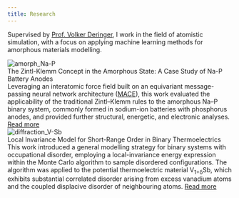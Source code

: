 ```yaml
---
title: Research
---
```


Supervised by [Prof. Volker Deringer](https://www.chem.ox.ac.uk/people/volker-deringer/), 
I work in the field of atomistic simulation, 
with a focus on applying machine learning methods for amorphous materials modelling.

<div class="paper-entry">
  <div class="paper-image">
    <img src="/images/amorph_Na-P.png" alt="amorph_Na-P">
  </div>
  <div class="paper-content">
    <span class="paper-title">
      The Zintl-Klemm Concept in the Amorphous State: A Case Study of Na-P Battery Anodes
    </span>
    <div class="paper-abstract">
      Leveraging an interatomic force field built on an equivariant message-passing neural network architecture (<a href="https://mace-docs.readthedocs.io/en/latest/index.html">MACE</a>), this work evaluated the applicability of the traditional Zintl–Klemm rules to the amorphous Na–P binary system, commonly formed in sodium-ion batteries with phosphorus anodes, and provided further structural, energetic, and electronic analyses.
      <a href="https://arxiv.org/abs/2504.04920v1" class="button">Read more</a>
    </div>
  </div>
</div>

<div class="paper-entry">
  <div class="paper-image">
    <img src="/images/diffraction_V-Sb.png" alt="diffraction_V-Sb">
  </div>
  <div class="paper-content">
    <span class="paper-title">
      Local Invariance Model for Short-Range Order in Binary Thermoelectrics
    </span>
    <div class="paper-abstract">
      This work introduced a general modelling strategy for binary systems with occupational disorder, employing a local-invariance energy expression within the Monte Carlo algorithm to sample disordered configurations. The algorithm was applied to the potential thermoelectric material V<sub>1+δ</sub>Sb, which exhibits substantial correlated disorder arising from excess vanadium atoms and the coupled displacive disorder of neighbouring atoms.
      <a href="/pdfs/Wu_Litong_Part2Thesis.pdf" class="button" target="_blank">Read more</a>
    </div>
  </div>
</div>